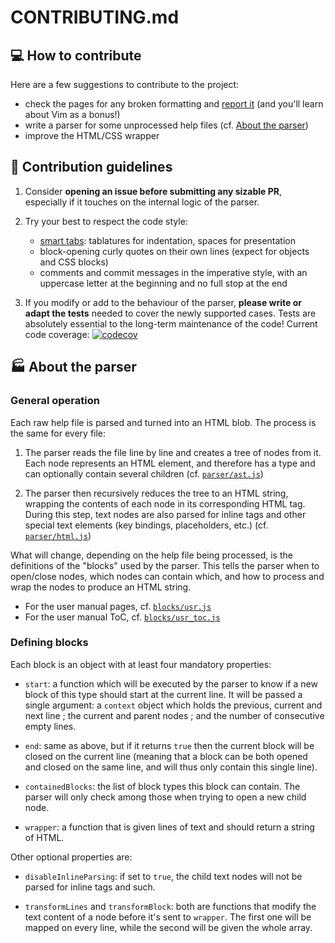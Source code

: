 # CONTRIBUTING.md

## 💻 How to contribute

Here are a few suggestions to contribute to the project:
  * check the pages for any broken formatting and [report it](https://github.com/cheap-glitch/vim.help/issues/new?labels=bug%2C+parser&template=01_broken_formatting.md)
    (and you'll learn about Vim as a bonus!)
  * write a parser for some unprocessed help files (cf. [About the parser](#-about-the-parser))
  * improve the HTML/CSS wrapper

## 📔 Contribution guidelines

1. Consider **opening an issue before submitting any sizable PR**, especially if
   it touches on the internal logic of the parser.

2. Try your best to respect the code style:
    * [smart  tabs](https://www.emacswiki.org/emacs/SmartTabs):  tablatures  for
      indentation, spaces for presentation
    * block-opening curly quotes on their  own lines (expect for objects and CSS
      blocks)
    * comments  and commit messages in  the imperative style, with  an uppercase
      letter at the beginning and no full stop at the end

3. If you modify or add to the  behaviour of the parser, **please write or adapt
   the tests** needed to  cover the newly supported cases.  Tests are absolutely
   essential to the long-term maintenance of the code!
   Current code coverage: [![codecov](https://codecov.io/gh/cheap-glitch/vim.help/branch/master/graph/badge.svg)](https://codecov.io/gh/cheap-glitch/vim.help)

## 🏭 About the parser

### General operation

Each raw help  file is parsed and turned  into an HTML blob. The  process is the
same for every file:

1. The parser reads  the file line by line and creates a  tree of nodes from it.
   Each  node represents  an HTML  element,  and therefore  has a  type and  can
   optionally contain several children
   (cf. [`parser/ast.js`](https://github.com/cheap-glitch/vim.help/blob/master/src/parser/ast.js))

2. The parser then recursively reduces the  tree to an HTML string, wrapping the
   contents of each  node in its corresponding HTML tag.  During this step, text
   nodes are  also parsed for inline  tags and other special  text elements (key
   bindings, placeholders, etc.)
   (cf. [`parser/html.js`](https://github.com/cheap-glitch/vim.help/blob/master/src/parser/html.js))

What will change, depending on the help file being processed, is the definitions
of the  "blocks" used by  the parser. This tells  the parser when  to open/close
nodes, which nodes can  contain which, and how to process and  wrap the nodes to
produce an HTML string.
  * For the user manual pages, cf. [`blocks/usr.js`](https://github.com/cheap-glitch/vim.help/blob/master/src/blocks/usr.js)
  * For the user manual ToC, cf. [`blocks/usr_toc.js`](https://github.com/cheap-glitch/vim.help/blob/master/src/blocks/usr_toc.js)

### Defining blocks

Each block is an object with at least four mandatory properties:

 * `start`: a  function which will be  executed by the  parser to know if  a new
   block of  this type should  start at  the current line.  It will be  passed a
   single argument:  a `context`  object which holds  the previous,  current and
   next line  ; the  current and parent  nodes ; and  the number  of consecutive
   empty lines.

 * `end`: same as above, but if it returns `true` then the current block will be
   closed on  the current  line (meaning  that a  block can  be both  opened and
   closed on the same line, and will thus only contain this single line).

 * `containedBlocks`: the list of block types this block can contain. The parser
    will only check among those when trying to open a new child node.

 * `wrapper`: a function that is given  lines of text and should return a string
   of HTML.

Other optional properties are:

 * `disableInlineParsing`:  if set to `true`,  the child text nodes  will not be
   parsed for inline tags and such.

 * `transformLines`  and `transformBlock`:  both are functions  that  modify the
   text content of a  node before it's sent to `wrapper`. The  first one will be
   mapped on every line, while the second will be given the whole array.
